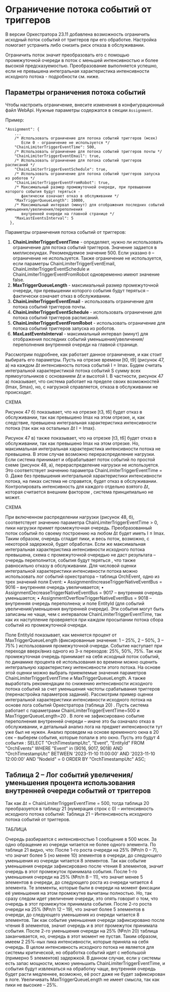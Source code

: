# Ограничение потока событий от триггеров 

В версии Оркестратора 23.11 добавлена возможность ограничить исходный поток событий от триггеров при его обработке. Настройка помогает устранить либо снизить риск отказа в обслуживании.

Ограничить поток значит преобразовать его с помощью промежуточной очереди в поток с меньшей интенсивностью и более высокой предсказуемостью. Преобразование выполняется успешно, если не превышена интегральная характеристика интенсивности исходного потока - подробности см. ниже. 

## Параметры ограничения потока событий

Чтобы настроить ограничение, внесите изменения в конфигурационный файл WebApi. Нужные параметры содержатся в секции `Assignment`.

Пример:
```
"Assignment": {
    ...
    /* Использовать ограничение для потока событий триггеров (мсек)
       Если 0 - ограничение не используется */
    "ChainLimiterTriggerEventTime": 500,
    /* Использовать ограничение для потока событий триггеров почты */
    "ChainLimiterTriggerEventEmail": true,
    /* Использовать ограничение для потока событий триггеров расписаний */
    "ChainLimiterTriggerEventSchedule": true,
    /* Использовать ограничение для потока событий триггеров запуска из роботов */
    "ChainLimiterTriggerEventFromRobot": true,
    /* Максимальный размер промежуточной очереди, при превышении которого события будут теряться -
       фактически означает отказ в обслуживании */
    "MaxTriggerQueueLength": 10000,
    /* Максимальный интервал (минут) для отображения последних событий уменьшения/увеличения/переполнения
       внутренней очереди на главной странице */
    "MaxLastEventsInterval": 5
  },
```

Параметры ограничения потока событий от триггеров:

1. **ChainLimiterTriggerEventTime** - определяет, нужно ли использовать ограничение для потока событий триггеров. Значение задается в миллисекундах. Рекомендуемое значение 500. Если указано `0` – ограничение не используется. Также ограничение не используется, если параметры ChainLimiterTriggerEventEmail, ChainLimiterTriggerEventSchedule и ChainLimiterTriggerEventFromRobot одновременно имеют значение false.
2. **MaxTriggerQueueLength** - максимальный размер промежуточной очереди, при превышении которого события будут теряться – фактически означает отказ в обслуживании.
3. **ChainLimiterTriggerEventEmail** - использовать ограничение для потока событий триггеров почты.
4. **ChainLimiterTriggerEventSchedule** - использовать ограничение для потока событий триггеров расписаний.
5. **ChainLimiterTriggerEventFromRobot** - использовать ограничение для потока событий триггеров запуска из роботов.
6. **MaxLastEventsInterval** - максимальный интервал (минут) для отображения последних событий уменьшения/увеличения/переполнения внутренней очереди на главной странице.

Рассмотрим подробнее, как работает данное ограничение, и как стоит выбирать его параметры. Пусть на отрезке времени [t0, t9] (рисунок 47, a) на каждом Δt  интенсивность потока событий I = Imax. Будем считать интегральной характеристикой потока событий S сумму всех прямоугольников с основанием Δt и высотой I. В частности, рисунок 47 a) показывает, что система работает на пределе своих возможностей (Imax, Smax), но, с нагрузкой справляется, отказа в обслуживании  не происходит.

СХЕМА

Рисунок 47 б) показывает, что на отрезке [t3, t6] будет отказ в обслуживании, так как превышено Imax на этом отрезке, и, как следствие, превышена интегральная характеристика интенсивности потока (так как на остальных Δt I = Imax).

Рисунок 47 в) также показывает, что на отрезке [t3, t6] будет отказ в обслуживании, так как превышено Imax на этом отрезке. Но, максимальная интегральная характеристика интенсивности потока не превышена. В этом случае возможно перераспределение нагрузки.
Если система принимает и обрабатывает поток событий по простой схеме (рисунок 48, а), перераспределение нагрузки не используется. Это соответствует значению параметра ChainLimiterTriggerEventTime = 0. Даже без превышения интегральной характеристики интенсивности потока, на пиках система не справится, будет отказ в обслуживании. Контролировать интенсивность для каждого отдельно взятого Δt, которая считается внешним фактором , система принципиально не может.


СХЕМА

При включенном распределении нагрузки (рисунок 48, б), соответствует значению параметра ChainLimiterTriggerEventTime > 0, пики нагрузки примет промежуточная очередь. Преобразованный поток событий по своему построению  на любом Δt будет иметь I ≤ Imax. Таким образом, очередь сгладит пики, и весь поток, возможно, с некоторой задержкой, будет обработан.
Если же максимальная интегральная характеристика интенсивности исходного потока превышена, схема с промежуточной очередью не даст результата – очередь переполнится, события будут теряться , что также равносильно отказу в обслуживании.
Для числовой оценки интегральной характеристики интенсивности потока можно использовать лог событий оркестратора – таблица OrchEvent, одно из трех значений поля Event: 
•	AssignmentIncreaseTriggerNativeEventBus = 9016 – внутренняя очередь увеличивается;
•	AssignmentDecreaseTriggerNativeEventBus = 9017 – внутренняя очередь уменьшается;
•	AssignmentOverflowTriggerNativeEventBus = 9018 – внутренняя очередь переполнена;
и поле EntityId (для событий увеличения/уменьшения внутренней очереди). Эти события могут быть записаны не чаще, чем с интервалом ChainLimiterTriggerEventTime, так как их наступление проверяется при каждом просыпании потока сбора событий из промежуточной очереди. 

Поле EntityId показывает, как меняется процент от MaxTriggerQueueLength (фиксированные значения: 1 – 25%, 2 – 50%, 3 – 75% ) использования промежуточной очереди. Событие наступает при переходе вверх/вниз одного из 3-х переходов: 25%, 50%, 75%. Так как промежуточная очередь принимает на себя исходный поток событий, по динамике процента её использования во времени можно оценить интегральную характеристику интенсивности этого потока. 
На основе этой оценки можно выбрать приемлемые значения параметров ChainLimiterTriggerEventTime и MaxTriggerQueueLength. А также выработать рекомендации по снижению интенсивности исходного потока событий за счет уменьшения частоты срабатывания триггеров (перенастройка параметров заданий).
Рассмотрим пример оценки интегральной характеристики интенсивности исходного потока на основе лога событий Оркестратора (таблица 20) . Пусть система работает с параметрами ChainLimiterTriggerEventTime=500 и MaxTriggerQueueLength=20 . В логе не зафиксировано событие переполнения внутренней очереди – иначе это бы означало отказ в обслуживании, и детальный анализ лога на предмет интенсивности тут уже был не нужен. 
Анализ проведем на основе временного окна в 20 сек – выберем события, которые попали в это окно. Пусть это будут 4 события :
SELECT "OrchTimestampUtc",
       	"Event", 
"EntityId" 
FROM "OrchEvents"
WHERE "Event" in (9016, 9017, 9018) 
  	AND "OrchTimestampUtc" BETWEEN '2023-11-10 11:00:00' AND '2023-11-10 12:00:00'
	AND "NodeId"  = 0
ORDER BY "OrchTimestampUtc" ASC;

## Таблица 2 – Лог событий увеличения/уменьшения процента использования внутренней очереди событий от триггеров


Так как Δt = ChainLimiterTriggerEventTime = 500, тогда таблица 20 преобразуется в таблицу 21 (нумерация строк с 0) – интенсивность исходного потока событий:
Таблица 21 – Интенсивность исходного потока событий от триггеров.


ТАБЛИЦА


Очередь разбирается с интенсивностью 1 сообщение в 500 мсек. За одно обращение из очереди читается не более одного элемента. По таблице 21 видно, что:
После 1-го роста очереди на 25% (№п/п 0 – 7), что значит более 5 (но менее 10) элементов в очереди, до следующего уменьшения из очереди читается 8 элементов. Так как событие уменьшения очереди зафиксировано после чтения 8 элементов, значит очередь в этот промежуток принимала события.
После 1-го уменьшения очереди на 25% (№п/п 8 – 11), что значит менее 5 элементов в очереди, до следующего роста из очереди читается 4 элемента. Те элементы, которые были в очереди на момент фиксации её уменьшения на этом промежутке вычитаны полностью. Но, так сразу следом идет увеличение очереди, это опять говорит о том, что очередь в этот промежуток принимала события.
После 2-го роста очереди на 25% (№п/п 12 – 19), что значит более 5 элементов в очереди, до следующего уменьшения из очереди читается 8 элементов. Так как событие уменьшения очереди зафиксировано после чтения 8 элементов, значит очередь и в этот промежуток принимала события.
После 2-го уменьшения очереди на 25% (№п/п 20) таблица заканчивается, но, очередь в этот момент не пустая.
Таким образом, имеем 2 25%-ных пика интенсивности, которые приняла на себя очередь. В целом интенсивность исходного потока не является для системы критической, но обработка событий идет с небольшой (примерно 5 элементов) задержкой. В данном случае, если у системы есть запас мощности, можно уменьшить ChainLimiterTriggerEventTime, и события будут извлекаться на обработку чаще, внутренняя очередь будет расти медленнее, возможно, её рост даже не будет зафиксирован в логе. Увеличивать MaxTriggerQueueLength не имеет смысла, так как пики не высокие – 25%. 

